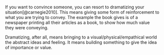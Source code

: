 If you want to convince someone, you can resort to dramatizing your situation[@carnegie2010]. This means giving some form of reinforcement to what you are trying to convey. The example the book gives is of a newspaper printing all their articles as a book, to show how much value they were conveying. 

Dramatizing, after all, means bringing to a visual/physical/empathical world the abstract ideas and feeling. It means building something to give the idea of importance or value.